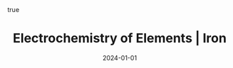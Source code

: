 ---
id: behanElectrochemistryElementsIron2024
title: Electrochemistry of Elements | Iron
date: '2024-01-01'
authors:
- Behan, James A. and Barrière, Frédéric
doi: 10.1016/B978-0-323-96022-9.00214-0
publication: 'In: *Reference Module in Chemistry, Molecular Sciences and Chemical
  Engineering*'
publication_types:
- 0
selected: false
tags: []
projects: []
math: true
links:
- name: Publisher
  url: https://doi.org/10.1016/B978-0-323-96022-9.00214-0

---